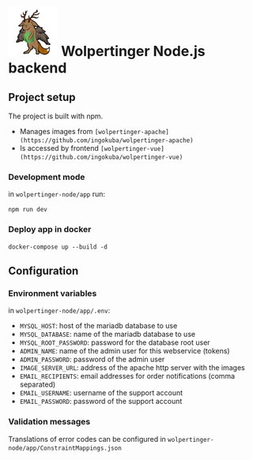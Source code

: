 # <img src="logo.png" width="100"/> Wolpertinger Node.js backend

## Project setup
The project is built with npm.
- Manages images from `[wolpertinger-apache](https://github.com/ingokuba/wolpertinger-apache)`
- Is accessed by frontend `[wolpertinger-vue](https://github.com/ingokuba/wolpertinger-vue)`

### Development mode
in `wolpertinger-node/app` run:

```
npm run dev
```

### Deploy app in docker
```
docker-compose up --build -d
```

## Configuration

### Environment variables
in `wolpertinger-node/app/.env`:
- `MYSQL_HOST`: host of the mariadb database to use
- `MYSQL_DATABASE`: name of the mariadb database to use
- `MYSQL_ROOT_PASSWORD`: password for the database root user
- `ADMIN_NAME`: name of the admin user for this webservice (tokens)
- `ADMIN_PASSWORD`: password of the admin user
- `IMAGE_SERVER_URL`: address of the apache http server with the images
- `EMAIL_RECIPIENTS`: email addresses for order notifications (comma separated)
- `EMAIL_USERNAME`: username of the support account
- `EMAIL_PASSWORD`: password of the support account

### Validation messages

Translations of error codes can be configured in `wolpertinger-node/app/ConstraintMappings.json`